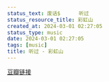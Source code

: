 ```yaml
---
status_text: 废话$      听过
status_resource_title: 彩虹山
created_at: 2024-03-01 02:27:05
status_type: music
date: 2024-03-01 02:27:05
tags: [music]
title: 听过 - 彩虹山
---
```

[豆瓣链接](https://music.douban.com/subject/20144915/)
